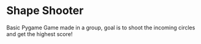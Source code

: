 # Shape Shooter
Basic Pygame Game made in a group, goal is to shoot the incoming circles and get the highest score!
